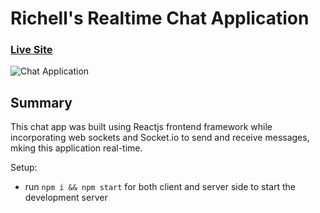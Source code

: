 # Richell's Realtime Chat Application

### [Live Site](https://realtime-chat-application.netlify.com)

![Chat Application](https://cdn.dribbble.com/users/420317/screenshots/6195864/friend.jpg)

## Summary

This chat app was built using Reactjs frontend framework while incorporating web sockets and Socket.io to send and receive messages, mking this application real-time. 

Setup:
- run ```npm i && npm start``` for both client and server side to start the development server
